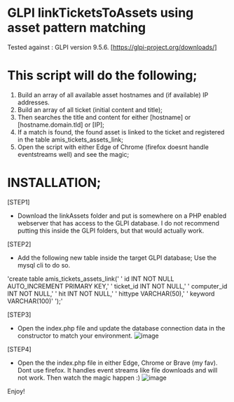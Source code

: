 # GLPI linkTicketsToAssets using asset pattern matching

Tested against : GLPI version 9.5.6. 
[https://glpi-project.org/downloads/]

# This script will do the following; 

1. Build an array of all available asset hostnames and (if available) IP addresses.
2. Build an array of all ticket (initial content and title);
3. Then searches the title and content for either [hostname] or [hostname.domain.tld] or [IP];
4. If a match is found, the found asset is linked to the ticket and registered in the table amis_tickets_assets_link;
5. Open the script with either Edge of Chrome (firefox doesnt handle eventstreams well) and see the magic;



# INSTALLATION;

[STEP1]
- Download the linkAssets folder and put is somewhere on a PHP enabled webserver that has access to the GLPI database. I do not recommend putting this inside the GLPI folders, but that would actually work. 


[STEP2]
- Add the following new table inside the target GLPI database; Use the mysql cli to do so.

'create table amis_tickets_assets_link('
' id INT NOT NULL AUTO_INCREMENT PRIMARY KEY,'
' ticket_id INT NOT NULL,'
' computer_id INT NOT NULL,'
' hit INT NOT NULL,'
' hittype VARCHAR(50),'
' keyword VARCHAR(100)'
');'


[STEP3]
- Open the index.php file and update the database connection data in the constructor to match your environment.
![image](https://user-images.githubusercontent.com/97617761/149178469-bdeaadd2-3a8a-4066-b256-3d341cc86970.png)


[STEP4]
- Open the the index.php file in either Edge, Chrome or Brave (my fav). Dont use firefox. It handles event streams like file downloads and will not work. Then watch the magic happen :)
![image](https://user-images.githubusercontent.com/97617761/149177358-b78e0372-75bc-41c1-9cd6-03d2de5c2bf9.png) 

Enjoy!
